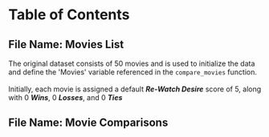 # Table of Contents

## File Name: Movies List
The original dataset consists of 50 movies and is used to initialize the data and define the 'Movies' variable referenced in the `compare_movies` function. <br><br> Initially, each movie is assigned a default ***Re-Watch Desire*** score of 5, along with 0 ***Wins***, 0 ***Losses***, and 0 ***Ties***

## File Name: Movie Comparisons
